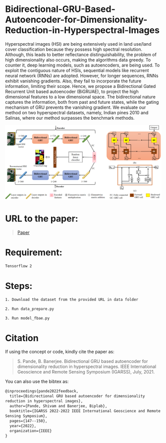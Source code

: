 # Bidirectional-GRU-Based-Autoencoder-for-Dimensionality-Reduction-in-Hyperspectral-Images
Hyperspectral images (HSI) are being extensively used in land use/land cover classification because they possess high spectral resolution. Although, this leads to better reflectance distinguishability, the problem of high dimensionality also occurs, making the algorithms data greedy. To counter it, deep learning models, such as autoencoders, are being used. To exploit the contiguous nature of HSIs, sequential models like recurrent neural network (RNNs) are adopted. However, for longer sequences, RNNs exhibit vanishing gradients. Also, they fail to incorporate the future information, limiting their scope. Hence, we propose a Bidirectional Gated Recurrent Unit based autoencoder (BiGRUAE), to project the high dimensional features to a low dimensional space. The bidirectional nature captures the information, both from past and future states, while the gating mechanism of GRU prevents the vanishing gradient. We evaluate our method on two hyperspectral datasets, namely, Indian pines 2010 and Salinas, where our method surpasses the benchmark methods.

![Autoencoder](images/BiGRUAE.png)

# URL to the paper: 
>[Paper](https://ieeexplore.ieee.org/stamp/stamp.jsp?arnumber=9555048)

# Requirement:

```
Tensorflow 2
```
# Steps:

```
1. Download the dataset from the provided URL in data folder
```
```
2. Run data_prepare.py
```
```
3. Run model_fbae.py
```
# Citation

If using the concept or code, kindly cite the paper as: 
>S. Pande, B. Banerjee. Bidirectional GRU based autoencoder for dimensionality reduction in hyperspectral images. IEEE International Geoscience and Remote Sensing Symposium (IGARSS), July, 2021.

You can also use the bibtex as:
```
@inproceedings{pande2022feedback,
  title={Bidirectional GRU based autoencoder for dimensionality reduction in hyperspectral images},
  author={Pande, Shivam and Banerjee, Biplab},
  booktitle={IGARSS 2022-2022 IEEE International Geoscience and Remote Sensing Symposium},
  pages={147--150},
  year={2022},
  organization={IEEE}
}
```
